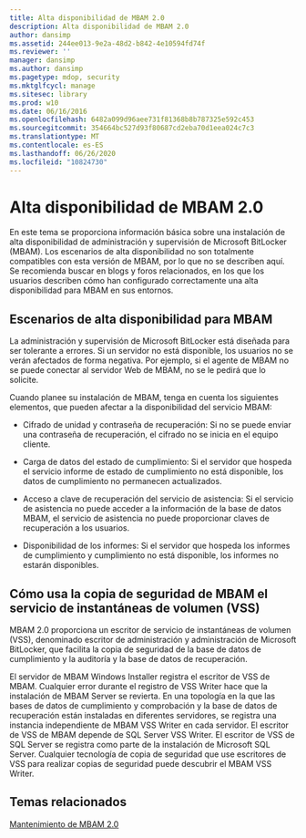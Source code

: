 ```yaml
---
title: Alta disponibilidad de MBAM 2.0
description: Alta disponibilidad de MBAM 2.0
author: dansimp
ms.assetid: 244ee013-9e2a-48d2-b842-4e10594fd74f
ms.reviewer: ''
manager: dansimp
ms.author: dansimp
ms.pagetype: mdop, security
ms.mktglfcycl: manage
ms.sitesec: library
ms.prod: w10
ms.date: 06/16/2016
ms.openlocfilehash: 6482a099d96aee731f81368b8b787325e592c453
ms.sourcegitcommit: 354664bc527d93f80687cd2eba70d1eea024c7c3
ms.translationtype: MT
ms.contentlocale: es-ES
ms.lasthandoff: 06/26/2020
ms.locfileid: "10824730"
---
```

# Alta disponibilidad de MBAM 2.0


En este tema se proporciona información básica sobre una instalación de alta disponibilidad de administración y supervisión de Microsoft BitLocker (MBAM). Los escenarios de alta disponibilidad no son totalmente compatibles con esta versión de MBAM, por lo que no se describen aquí. Se recomienda buscar en blogs y foros relacionados, en los que los usuarios describen cómo han configurado correctamente una alta disponibilidad para MBAM en sus entornos.

## Escenarios de alta disponibilidad para MBAM


La administración y supervisión de Microsoft BitLocker está diseñada para ser tolerante a errores. Si un servidor no está disponible, los usuarios no se verán afectados de forma negativa. Por ejemplo, si el agente de MBAM no se puede conectar al servidor Web de MBAM, no se le pedirá que lo solicite.

Cuando planee su instalación de MBAM, tenga en cuenta los siguientes elementos, que pueden afectar a la disponibilidad del servicio MBAM:

-   Cifrado de unidad y contraseña de recuperación: Si no se puede enviar una contraseña de recuperación, el cifrado no se inicia en el equipo cliente.

-   Carga de datos del estado de cumplimiento: Si el servidor que hospeda el servicio informe de estado de cumplimiento no está disponible, los datos de cumplimiento no permanecen actualizados.

-   Acceso a clave de recuperación del servicio de asistencia: Si el servicio de asistencia no puede acceder a la información de la base de datos MBAM, el servicio de asistencia no puede proporcionar claves de recuperación a los usuarios.

-   Disponibilidad de los informes: Si el servidor que hospeda los informes de cumplimiento y cumplimiento no está disponible, los informes no estarán disponibles.

## <a href="" id="how-the-mbam-backup-uses-the-volume-shadow-copy-service--vss--"></a>Cómo usa la copia de seguridad de MBAM el servicio de instantáneas de volumen (VSS)


MBAM 2.0 proporciona un escritor de servicio de instantáneas de volumen (VSS), denominado escritor de administración y administración de Microsoft BitLocker, que facilita la copia de seguridad de la base de datos de cumplimiento y la auditoría y la base de datos de recuperación.

El servidor de MBAM Windows Installer registra el escritor de VSS de MBAM. Cualquier error durante el registro de VSS Writer hace que la instalación de MBAM Server se revierta. En una topología en la que las bases de datos de cumplimiento y comprobación y la base de datos de recuperación están instaladas en diferentes servidores, se registra una instancia independiente de MBAM VSS Writer en cada servidor. El escritor de VSS de MBAM depende de SQL Server VSS Writer. El escritor de VSS de SQL Server se registra como parte de la instalación de Microsoft SQL Server. Cualquier tecnología de copia de seguridad que use escritores de VSS para realizar copias de seguridad puede descubrir el MBAM VSS Writer.

## Temas relacionados


[Mantenimiento de MBAM 2.0](maintaining-mbam-20-mbam-2.md)

 

 





